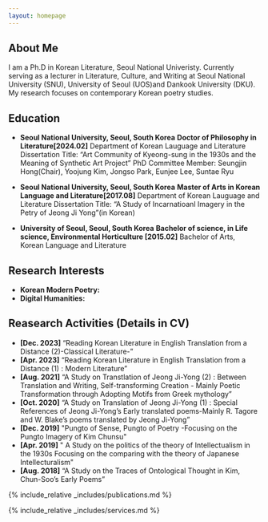 ```yaml
---
layout: homepage
---
```


## About Me

I am a Ph.D in Korean Literature, Seoul National Univeristy.
Currently serving as a lecturer in Literature, Culture, and Writing at Seoul National University (SNU), University of Seoul (UOS)and Dankook University (DKU). My research focuses on contemporary Korean poetry studies.

## Education 
- **Seoul National University, Seoul, South Korea**
**Doctor of Philosophy in Literature[2024.02]**
Department of Korean Lauguage and Literature
Dissertation Title: “Art Community of Kyeong-sung in the 1930s and the Meaning of Synthetic Art Project”
PhD Committee Member: Seungjin Hong(Chair), Yoojung Kim, Jongso Park, Eunjee Lee, Suntae Ryu 

- **Seoul National University, Seoul, South Korea**
**Master of Arts in Korean Language and Literature[2017.08]**
Department of Korean Lauguage and Literature
Dissertation Title: “A Study of Incarnatioanl Imagery in the Petry of Jeong Ji Yong”(in Korean)

- **University of Seoul, Seoul, South Korea**
**Bachelor of science, in Life science, Environmental Horticulture [2015.02]**
Bachelor of Arts, Korean Language and Literature 


## Research Interests

- **Korean Modern Poetry:** 
- **Digital Humanities:** 

## Reasearch Activities (Details in CV)

- **[Dec. 2023]** “Reading Korean Literature in English Translation from a Distance (2)-Classical Literature-”
- **[Apr. 2023]** “Reading Korean Literature in English Translation from a Distance (1) : Modern Literature”
- **[Aug. 2021]** “A Study on Transtlation of Jeong Ji-Yong (2) : Between Translation and Writing, Self-transforming Creation - Mainly Poetic Transformation through Adopting Motifs from Greek mythology”
- **[Oct. 2020]** “A Study on Translation of Jeong Ji-Yong (1) : Special References of Jeong Ji-Yong’s Early translated poems-Mainly R. Tagore and W. Blake’s poems translated by Jeong Ji-Yong”
- **[Dec. 2019]** "Pungto of Sense, Pungto of Poetry -Focusing on the Pungto Imagery of Kim Chunsu"
- **[Apr. 2019]** " A Study on the politics of the theory of Intellectualism in the 1930s Focusing on the comparing with the theory of Japanese Intellecturalism"
- **[Aug. 2018]** “A Study on the Traces of Ontological Thought in Kim, Chun-Soo’s Early Poems”

{% include_relative _includes/publications.md %}

{% include_relative _includes/services.md %}
